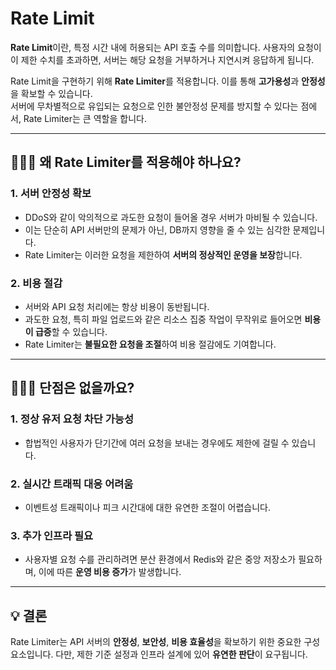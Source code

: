 # Rate Limit

**Rate Limit**이란, 특정 시간 내에 허용되는 API 호출 수를 의미합니다. 사용자의 요청이 이 제한 수치를 초과하면, 서버는 해당 요청을 거부하거나 지연시켜 응답하게 됩니다.

Rate Limit을 구현하기 위해 **Rate Limiter**를 적용합니다. 이를 통해 **고가용성**과 **안정성**을 확보할 수 있습니다.  
서버에 무차별적으로 유입되는 요청으로 인한 불안정성 문제를 방지할 수 있다는 점에서, Rate Limiter는 큰 역할을 합니다.

---

## 🤷🏻‍♂️ 왜 Rate Limiter를 적용해야 하나요?

### 1. 서버 안정성 확보
- DDoS와 같이 악의적으로 과도한 요청이 들어올 경우 서버가 마비될 수 있습니다.
- 이는 단순히 API 서버만의 문제가 아닌, DB까지 영향을 줄 수 있는 심각한 문제입니다.
- Rate Limiter는 이러한 요청을 제한하여 **서버의 정상적인 운영을 보장**합니다.

### 2. 비용 절감
- 서버와 API 요청 처리에는 항상 비용이 동반됩니다.
- 과도한 요청, 특히 파일 업로드와 같은 리소스 집중 작업이 무작위로 들어오면 **비용이 급증**할 수 있습니다.
- Rate Limiter는 **불필요한 요청을 조절**하여 비용 절감에도 기여합니다.

---

## 🤷🏻‍♂️ 단점은 없을까요?

### 1. **정상 유저 요청 차단 가능성**
   - 합법적인 사용자가 단기간에 여러 요청을 보내는 경우에도 제한에 걸릴 수 있습니다.

### 2. **실시간 트래픽 대응 어려움**
   - 이벤트성 트래픽이나 피크 시간대에 대한 유연한 조절이 어렵습니다.

### 3. **추가 인프라 필요**
   - 사용자별 요청 수를 관리하려면 분산 환경에서 Redis와 같은 중앙 저장소가 필요하며, 이에 따른 **운영 비용 증가**가 발생합니다.

---

## 💡 결론

Rate Limiter는 API 서버의 **안정성**, **보안성**, **비용 효율성**을 확보하기 위한 중요한 구성 요소입니다. 다만, 제한 기준 설정과 인프라 설계에 있어 **유연한 판단**이 요구됩니다.
